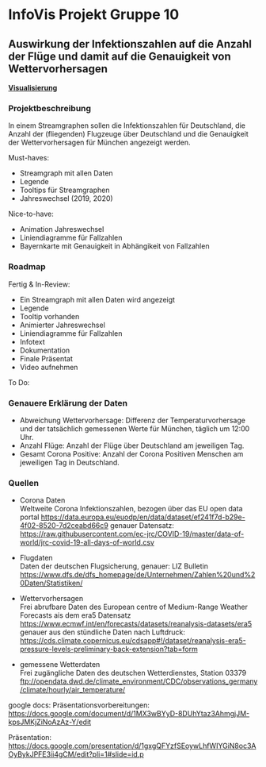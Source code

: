 # InfoVis Projekt Gruppe 10
## Auswirkung der Infektionszahlen auf die Anzahl der Flüge und damit auf die Genauigkeit von Wettervorhersagen

[**Visualisierung**](http://www.cip.ifi.lmu.de/~volk/)

### Projektbeschreibung

In einem Streamgraphen sollen die Infektionszahlen für Deutschland, die Anzahl der (fliegenden) Flugzeuge über Deutschland und die Genauigkeit der Wettervorhersagen für München angezeigt werden.

Must-haves:
- Streamgraph mit allen Daten
- Legende
- Tooltips für Streamgraphen
- Jahreswechsel (2019, 2020)

Nice-to-have:
- Animation Jahreswechsel
- Liniendiagramme für Fallzahlen
- Bayernkarte mit Genauigkeit in Abhängikeit von Fallzahlen

### Roadmap

Fertig & In-Review:
- Ein Streamgraph mit allen Daten wird angezeigt
- Legende
- Tooltip vorhanden 
- Animierter Jahreswechsel
- Liniendiagramme für Fallzahlen
- Infotext
- Dokumentation 
- Finale Präsentat
- Video aufnehmen 

To Do:


### Genauere Erklärung der Daten

- Abweichung Wettervorhersage: Differenz der Temperaturvorhersage und der tatsächlich gemessenen Werte für München, täglich um 12:00 Uhr.
- Anzahl Flüge:  Anzahl der Flüge über Deutschland am jeweiligen Tag.
- Gesamt Corona Positive: Anzahl der Corona Positiven Menschen am jeweiligen Tag in Deutschland.


### Quellen
- Corona Daten<br>
Weltweite Corona Infektionszahlen, bezogen über das EU open data portal
https://data.europa.eu/euodp/en/data/dataset/ef241f7d-b29e-4f02-8520-7d2ceabd66c9
genauer Datensatz:
https://raw.githubusercontent.com/ec-jrc/COVID-19/master/data-of-world/jrc-covid-19-all-days-of-world.csv 

- Flugdaten<br>
Daten der deutschen Flugsicherung, genauer: LIZ Bulletin
https://www.dfs.de/dfs_homepage/de/Unternehmen/Zahlen%20und%20Daten/Statistiken/ 

- Wettervorhersagen<br>
Frei abrufbare Daten des European centre of Medium-Range Weather Forecasts ais dem era5 Datensatz
https://www.ecmwf.int/en/forecasts/datasets/reanalysis-datasets/era5
genauer aus den stündliche Daten nach Luftdruck:
https://cds.climate.copernicus.eu/cdsapp#!/dataset/reanalysis-era5-pressure-levels-preliminary-back-extension?tab=form

- gemessene Wetterdaten<br>
Frei zugängliche Daten des deutschen Wetterdienstes, Station 03379
ftp://opendata.dwd.de/climate_environment/CDC/observations_germany/climate/hourly/air_temperature/


google docs:
Präsentationsvorbereitungen: https://docs.google.com/document/d/1MX3wBYyD-8DUhYtaz3AhmgjJM-kpsJMKjZiNoAzAz-Y/edit

Präsentation:
https://docs.google.com/presentation/d/1gxgQFYzfSEoywLhfWIYGiN8oc3AOyBykJPFE3ii4gCM/edit?pli=1#slide=id.p

